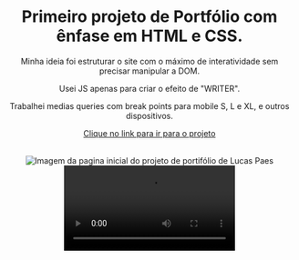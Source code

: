 <div align="center">
  <h1>Primeiro projeto de Portfólio com ênfase em HTML e CSS.</h1>
<p>Minha ideia foi estruturar o site com o máximo de interatividade sem precisar manipular a DOM.</p>
<p>Usei JS apenas para criar o efeito de "WRITER".</p>
<p>Trabalhei medias queries com break points para mobile S, L e XL, e outros dispositivos.</p>
 
  [Clique no link para ir para o projeto](https://lucas-paes-dev-mauve.vercel.app)  
  
<br />
<img src="https://github.com/LucasPaeslp/Portif-lio-Lucas-Paes/assets/125366778/15486f30-1041-4e96-9691-87123e669822" alt="Imagem da pagina inicial do projeto de portifólio de Lucas Paes" />
<video autoplay src="https://github.com/LucasPaesleme/Portifolio-LucasPaes/assets/165165973/d89b5b5b-458f-42c7-867a-92c05e6776e9" alt="" />
</div>

